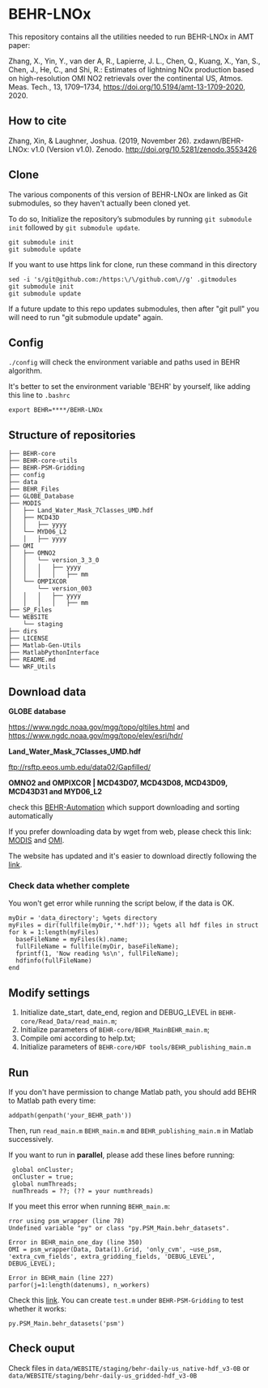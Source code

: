 # BEHR-LNOx

This repository contains all the utilities needed to run BEHR-LNOx in AMT paper:

Zhang, X., Yin, Y., van der A, R., Lapierre, J. L., Chen, Q., Kuang, X., Yan, S., Chen, J., He, C., and Shi, R.: Estimates of lightning NOx production based on high-resolution OMI NO2 retrievals over the continental US, Atmos. Meas. Tech., 13, 1709–1734, https://doi.org/10.5194/amt-13-1709-2020, 2020.

## How to cite

Zhang, Xin, & Laughner, Joshua. (2019, November 26). zxdawn/BEHR-LNOx: v1.0 (Version v1.0). Zenodo. http://doi.org/10.5281/zenodo.3553426

## Clone

The various components of this version of BEHR-LNOx are linked as Git submodules, so they haven't actually been cloned yet.

To do so, Initialize the repository’s submodules by running `git submodule init` followed by `git submodule update`.

```
git submodule init
git submodule update
```

If you want to use https link for clone, run these command in this directory

```
sed -i 's/git@github.com:/https:\/\/github.com\//g' .gitmodules
git submodule init
git submodule update
```

If a future update to this repo updates submodules, then after "git pull" you will need to run "git submodule update" again.

## Config

`./config` will check the environment variable and paths used in BEHR algorithm.

It's better to set the environment variable 'BEHR' by yourself, like adding this line to `.bashrc`

```
export BEHR=****/BEHR-LNOx
```

## Structure of repositories

```
├── BEHR-core
├── BEHR-core-utils
├── BEHR-PSM-Gridding
├── config
├── data
├── BEHR_Files
├── GLOBE_Database
├── MODIS
│   ├── Land_Water_Mask_7Classes_UMD.hdf
│   ├── MCD43D
│   │   ├── yyyy
│   └── MYD06_L2
│   │   ├── yyyy
├── OMI
│   ├── OMNO2
│   │   └── version_3_3_0
│   │   │   ├── yyyy
│   │   │   │   ├── mm
│   └── OMPIXCOR
│       └── version_003
│   │   │   ├── yyyy
│   │   │   │   ├── mm
├── SP_Files
└── WEBSITE
    └── staging
├── dirs
├── LICENSE
├── Matlab-Gen-Utils
├── MatlabPythonInterface
├── README.md
└── WRF_Utils
```

## Download data

**GLOBE database**

https://www.ngdc.noaa.gov/mgg/topo/gltiles.html and https://www.ngdc.noaa.gov/mgg/topo/elev/esri/hdr/

**Land_Water_Mask_7Classes_UMD.hdf**

ftp://rsftp.eeos.umb.edu/data02/Gapfilled/

**OMNO2 and OMPIXCOR | MCD43D07, MCD43D08, MCD43D09, MCD43D31 and MYD06_L2**

check this [BEHR-Automation](https://github.com/zxdawn/BEHR-Automation) which support downloading and sorting automatically

If you prefer downloading data by wget from web, please check this link: [MODIS](https://ladsweb.modaps.eosdis.nasa.gov/search/) and [OMI](https://disc.gsfc.nasa.gov/information/howto/5761bc6a5ad5a18811681bae/how-to-download-data-files-from-https-service-with-wget).

The website has updated and it's easier to download directly following the [link](https://search.earthdata.nasa.gov/data/status).

### Check data whether complete

You won't get error while running the script below, if the data is OK.
```
myDir = 'data_directory'; %gets directory
myFiles = dir(fullfile(myDir,'*.hdf')); %gets all hdf files in struct
for k = 1:length(myFiles)
  baseFileName = myFiles(k).name;
  fullFileName = fullfile(myDir, baseFileName);
  fprintf(1, 'Now reading %s\n', fullFileName);
  hdfinfo(fullFileName)
end
```

## Modify settings

1. Initialize date_start, date_end, region and DEBUG_LEVEL in `BEHR-core/Read_Data/read_main.m`;
2. Initialize parameters of `BEHR-core/BEHR_MainBEHR_main.m`;
3. Compile omi according to help.txt;
4. Initialize parameters of `BEHR-core/HDF tools/BEHR_publishing_main.m`

## Run

If you don't have permission to change Matlab path, you should add BEHR to Matlab path every time:

`addpath(genpath('your_BEHR_path'))`

Then, run `read_main.m` `BEHR_main.m`  and `BEHR_publishing_main.m` in Matlab successively.

If you want to run in **parallel**, please add these lines before running:

```
 global onCluster;
 onCluster = true;
 global numThreads;
 numThreads = ??; (?? = your numthreads)
```

If you meet this error when running `BEHR_main.m`:

```
rror using psm_wrapper (line 78)
Undefined variable "py" or class "py.PSM_Main.behr_datasets".

Error in BEHR_main_one_day (line 350)
OMI = psm_wrapper(Data, Data(1).Grid, 'only_cvm', ~use_psm, 'extra_cvm_fields', extra_gridding_fields, 'DEBUG_LEVEL', DEBUG_LEVEL);

Error in BEHR_main (line 227)
parfor(j=1:length(datenums), n_workers)
```

Check this [link](https://www.mathworks.com/help/matlab/matlab_external/undefined-variable-py-or-function-py-command.html). You can create `test.m` under `BEHR-PSM-Gridding` to test whether it works:

```
py.PSM_Main.behr_datasets('psm')
```

## Check ouput

Check files in `data/WEBSITE/staging/behr-daily-us_native-hdf_v3-0B` or `data/WEBSITE/staging/behr-daily-us_gridded-hdf_v3-0B`
